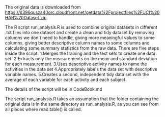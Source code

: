 The original data is downloaded from https://d396qusza40orc.cloudfront.net/getdata%2Fprojectfiles%2FUCI%20HAR%20Dataset.zip.

The R script run_analysis.R is used to combine original datasets in different .txt files into one dataset and create a clean and tidy dataset by removing columns we don't need to handle, giving more meaningful values to some columns, giving better descriptive column names to some columns and calculating some summary statistics from the raw data. There are five steps inside the script:
1.Merges the training and the test sets to create one data set.
2.Extracts only the measurements on the mean and standard deviation for each measurement. 
3.Uses descriptive activity names to name the activities in the data set
4.Appropriately labels the data set with descriptive variable names. 
5.Creates a second, independent tidy data set with the average of each variable for each activity and each subject.  

The details of the script will be in CodeBook.md

The script run_analysis.R takes an assumption that the folder containing the original data is in the same directory as run_analysis.R, as you can see from all places where read.table() is called.



 